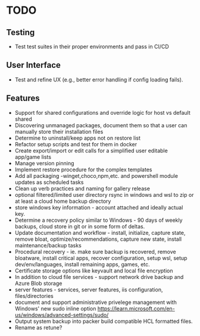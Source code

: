 # TODO

## Testing

- Test test suites in their proper environments and pass in CI/CD

## User Interface

- Test and refine UX (e.g., better error handling if config loading fails).

## Features

- Support for shared configurations and override logic for host vs default shared
- Discovering unmanaged packages, document them so that a user can manually store their installation files
- Determine to uninstall/keep apps not on restore list
- Refactor setup scripts and test for them in docker
- Create export/import or edit calls for a simplified user editable app/game lists
- Manage version pinning
- Implement restore procedure for the complex templates
- Add all packaging -winget,choco,npm,etc. and powershell module updates as scheduled tasks
- Clean up verb practices and naming for gallery release
- optional filtered/limited user directory rsync in windows and wsl to zip or at least a cloud home backup directory
- store windows key information - account attached and ideally actual key.
- Determine a recovery policy similar to Windows - 90 days of weekly backups, cloud store in git or in some form of deltas.
- Update documentation and workflow - install, initialize, capture state, remove bloat, optimize/recommendations, capture new state, install maintenance/backup tasks
- Procedural recovery - ie. make sure backup is recovered, remove bloatware, install critical apps, recover configuration, setup wsl, setup dev/env/languages, install remaining apps, games, etc.
- Certificate storage options like keyvault and local file encryption
- In addition to cloud file services - support network drive backup and Azure Blob storage
- server features - services, server features, iis configuration, files/directories
- document and support administrative privelege management with Windows' new sudo inline option https://learn.microsoft.com/en-us/windows/advanced-settings/sudo/
- Output system backup into packer build compatible HCL formatted files.
- Rename as retune?
